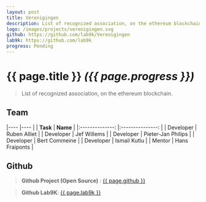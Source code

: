 ```yaml
---
layout: post
title: Verenigingen
description: List of recognized association, on the ethereum blockchain.
logo: /images/projects/verenigingen.svg
github: https://github.com/lab9k/Verenigingen
lab9k: https://github.com/lab9k
progress: Pending
---
```


# {{ page.title }} *({{ page.progress }})*

>List of recognized association, on the ethereum blockchain.

## Team

|----               |----           |
|    **Task**       |       **Name**        |
|:--------------:   |:---------------:  |
| Developer     |  Ruben Alliet   |
| Developer     | Jef Willems   |
| Developer     | Pieter-Jan Philips    |
| Developer     | Bert Commeine    |
| Developer     | Ismail Kutlu    |
| Mentor        | Hans Fraiponts    |

## Github

>**Github Project (Open Source)** : <a href="{{ page.github }}">{{ page.github }}</a>

>**Github Lab9K**: <a href="{{ page.lab9k }}">{{ page.lab9k }}</a>
